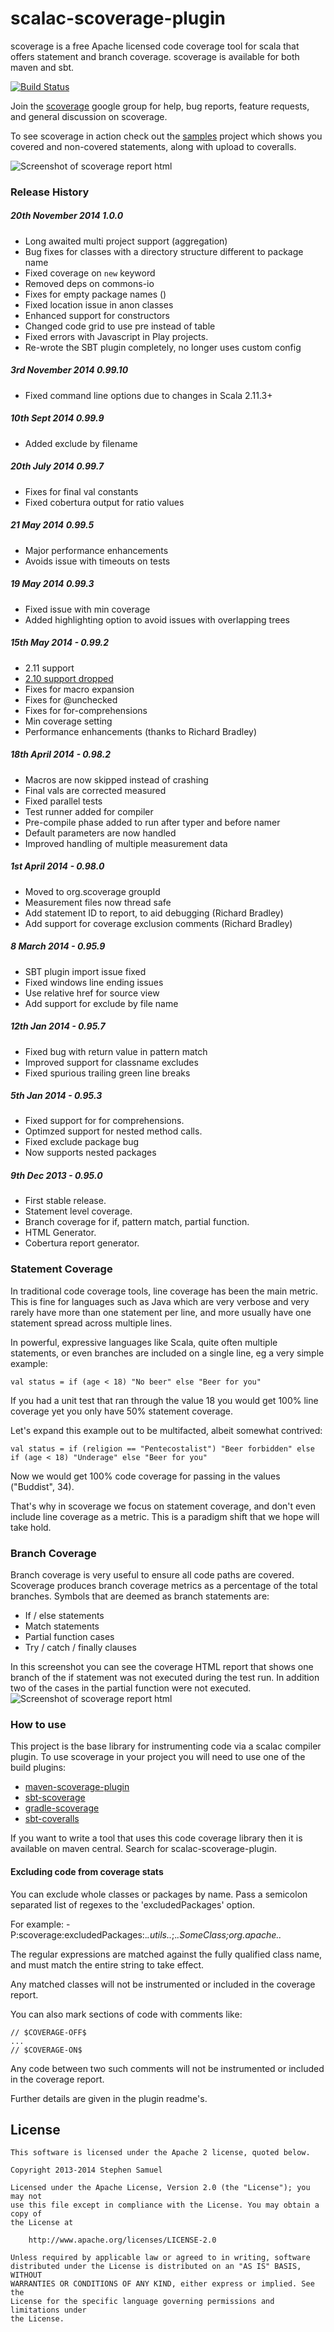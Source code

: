 scalac-scoverage-plugin
==========

scoverage is a free Apache licensed code coverage tool for scala that offers statement and branch coverage.
scoverage is available for both maven and sbt.

[![Build Status](https://travis-ci.org/scoverage/scalac-scoverage-plugin.svg?branch=master)](https://travis-ci.org/scoverage/scalac-scoverage-plugin)

Join the [scoverage](http://groups.google.com/group/scala-code-coverage-tool)
google group for help, bug reports, feature requests, and general
discussion on scoverage.

To see scoverage in action check out the [samples](https://github.com/scoverage/scoverage-samples) project which shows you covered and non-covered statements, along with upload to coveralls.

![Screenshot of scoverage report html](misc/screenshot2.png)

### Release History

##### 20th November 2014 1.0.0

* Long awaited multi project support (aggregation)
* Bug fixes for classes with a directory structure different to package name
* Fixed coverage on `new` keyword
* Removed deps on commons-io
* Fixes for empty package names (<empty>)
* Fixed location issue in anon classes
* Enhanced support for constructors
* Changed code grid to use pre instead of table
* Fixed errors with Javascript in Play projects.
* Re-wrote the SBT plugin completely, no longer uses custom config

##### 3rd November 2014 0.99.10

* Fixed command line options due to changes in Scala 2.11.3+

##### 10th Sept 2014 0.99.9

* Added exclude by filename

##### 20th July 2014 0.99.7
* Fixes for final val constants
* Fixed cobertura output for ratio values

##### 21 May 2014 0.99.5

* Major performance enhancements
* Avoids issue with timeouts on tests

##### 19 May 2014 0.99.3

* Fixed issue with min coverage
* Added highlighting option to avoid issues with overlapping trees

##### 15th May 2014 - 0.99.2
* 2.11 support
* [2.10 support dropped](2.10.md)
* Fixes for macro expansion
* Fixes for @unchecked
* Fixes for for-comprehensions
* Min coverage setting
* Performance enhancements (thanks to Richard Bradley)

##### 18th April 2014 - 0.98.2
* Macros are now skipped instead of crashing
* Final vals are corrected measured
* Fixed parallel tests
* Test runner added for compiler
* Pre-compile phase added to run after typer and before namer
* Default parameters are now handled
* Improved handling of multiple measurement data

##### 1st April 2014 - 0.98.0
* Moved to org.scoverage groupId
* Measurement files now thread safe
* Add statement ID to report, to aid debugging (Richard Bradley)
* Add support for coverage exclusion comments (Richard Bradley)

##### 8 March 2014 - 0.95.9
* SBT plugin import issue fixed
* Fixed windows line ending issues
* Use relative href for source view
* Add support for exclude by file name

##### 12th Jan 2014 - 0.95.7
* Fixed bug with return value in pattern match
* Improved support for classname excludes
* Fixed spurious trailing green line breaks

##### 5th Jan 2014 - 0.95.3
* Fixed support for for comprehensions. 
* Optimzed support for nested method calls.
* Fixed exclude package bug
* Now supports nested packages

##### 9th Dec 2013 - 0.95.0
* First stable release.
* Statement level coverage.
* Branch coverage for if, pattern match, partial function.
* HTML Generator.
* Cobertura report generator.

### Statement Coverage

In traditional code coverage tools, line coverage has been the main metric. 
This is fine for languages such as Java which are very verbose and very rarely have more than one
statement per line, and more usually have one statement spread across multiple lines.

In powerful, expressive languages like Scala, quite often multiple statements, or even branches
are included on a single line, eg a very simple example:

```
val status = if (age < 18) "No beer" else "Beer for you"
```

If you had a unit test that ran through the value 18 you would get 100% line coverage
yet you only have 50% statement coverage.

Let's expand this example out to be multifacted, albeit somewhat contrived:

```
val status = if (religion == "Pentecostalist") "Beer forbidden" else if (age < 18) "Underage" else "Beer for you"
```

Now we would get 100% code coverage for passing in the values ("Buddist", 34).

That's why in scoverage we focus on statement coverage, and don't even include line coverage as a metric.
This is a paradigm shift that we hope will take hold.

### Branch Coverage

Branch coverage is very useful to ensure all code paths are covered. Scoverage produces branch coverage metrics
as a percentage of the total branches. Symbols that are deemed as branch statements are:

* If / else statements
* Match statements
* Partial function cases
* Try / catch / finally clauses

In this screenshot you can see the coverage HTML report that shows one branch of the if statement was not
executed during the test run. In addition two of the cases in the partial function were not executed.
![Screenshot of scoverage report html](misc/screenshot1.png)

### How to use

This project is the base library for instrumenting code via a scalac compiler plugin. To use scoverage in your
project you will need to use one of the build plugins:

* [maven-scoverage-plugin](https://github.com/scoverage/maven-scoverage-plugin)
* [sbt-scoverage](https://github.com/scoverage/sbt-scoverage)
* [gradle-scoverage](https://github.com/scoverage/gradle-scoverage)
* [sbt-coveralls](https://github.com/scoverage/sbt-coveralls)

If you want to write a tool that uses this code coverage library then it is available on maven central.
Search for scalac-scoverage-plugin.

#### Excluding code from coverage stats

You can exclude whole classes or packages by name. Pass a semicolon separated
list of regexes to the 'excludedPackages' option.

For example:
  -P:scoverage:excludedPackages:.*\.utils\..*;.*\.SomeClass;org\.apache\..*

The regular expressions are matched against the fully qualified class name, and must match the entire string to take effect.

Any matched classes will not be instrumented or included in the coverage report.

You can also mark sections of code with comments like:

    // $COVERAGE-OFF$
    ...
    // $COVERAGE-ON$

Any code between two such comments will not be instrumented or included in the coverage report.

Further details are given in the plugin readme's.

## License
```
This software is licensed under the Apache 2 license, quoted below.

Copyright 2013-2014 Stephen Samuel

Licensed under the Apache License, Version 2.0 (the "License"); you may not
use this file except in compliance with the License. You may obtain a copy of
the License at

    http://www.apache.org/licenses/LICENSE-2.0

Unless required by applicable law or agreed to in writing, software
distributed under the License is distributed on an "AS IS" BASIS, WITHOUT
WARRANTIES OR CONDITIONS OF ANY KIND, either express or implied. See the
License for the specific language governing permissions and limitations under
the License.
```
